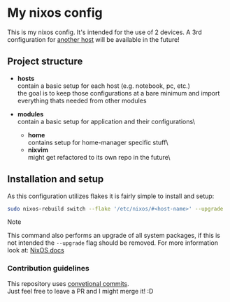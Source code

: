 # My nixos config
This is my nixos config. It's intended for the use of 2 devices. A 3rd configuration for [another host](https://wiki.nixos.org/wiki/NixOS_on_ARM/Raspberry_Pi) will be available in the future!

## Project structure
- **hosts**\
  contain a basic setup for each host (e.g. notebook, pc, etc.)\
  the goal is to keep those configurations at a bare minimum and import everything thats needed from other modules

- **modules**\
  contain a basic setup for application and their configurations\
  - **home**\
    contains setup for home-manager specific stuff\
  - **nixvim**\
    might get refactored to its own repo in the future\

## Installation and setup
As this configuration utilizes flakes it is fairly simple to install and setup:
```bash
sudo nixos-rebuild switch --flake '/etc/nixos/#<host-name>' --upgrade
```
> [!NOTE]
> This command also performs an upgrade of all system packages, if this is not intended the ```--upgrade``` flag should be removed.
> For more information look at: [NixOS docs](https://nixos.wiki/wiki/flakes)

### Contribution guidelines

This repository uses [convetional commits](https://www.conventionalcommits.org/en/v1.0.0/#summary).<br/>
Just feel free to leave a PR and I might merge it! :D
